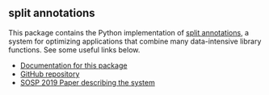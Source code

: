 ## split annotations

This package contains the Python implementation of [split annotations](), a system for optimizing applications
that combine many data-intensive library functions. See some useful links below.

* [Documentation for this package](https://www.weld.rs/split-annotations/docs/)
* [GitHub repository](https://www.github.com/weld-project/split-annotations)
* [SOSP 2019 Paper describing the system](https://shoumik.xyz/static/papers/mozart-sosp19final.pdf)
